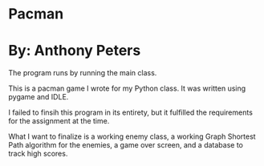 # Pacman
# By: Anthony Peters

The program runs by running the main class. 

This is a pacman game I wrote for my Python class. It was written using pygame and IDLE.

I failed to finsih this program in its entirety, but it fulfilled the requirements for the assignment at the time.

What I want to finalize is a working enemy class, a working Graph Shortest Path algorithm for the enemies, a game over screen, and a database to track high scores. 


